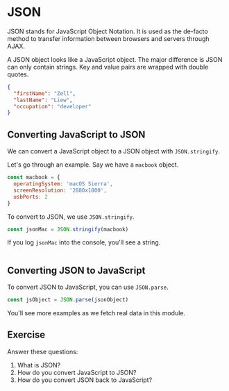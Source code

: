 # JSON

JSON stands for JavaScript Object Notation. It is used as the de-facto method to transfer information between browsers and servers through AJAX.

A JSON object looks like a JavaScript object. The major difference is JSON can only contain strings. Key and value pairs are wrapped with double quotes.

```json
{
  "firstName": "Zell",
  "lastName": "Liew",
  "occupation": "developer"
}
```

## Converting JavaScript to JSON

We can convert a JavaScript object to a JSON object with `JSON.stringify`.

Let's go through an example. Say we have a `macbook` object.

```js
const macbook = {
  operatingSystem: 'macOS Sierra',
  screenResolution: '2880x1800',
  usbPorts: 2
}
```

To convert to JSON, we use `JSON.stringify`.

```js
const jsonMac = JSON.stringify(macbook)
```

If you log `jsonMac` into the console, you'll see a string.

<figure>
  <img src="/images/2018/" alt="">
  <figcaption></figcaption>
</figure>

## Converting JSON to JavaScript

To convert JSON to JavaScript, you can use `JSON.parse`.

```js
const jsObject = JSON.parse(jsonObject)
```

You'll see more examples as we fetch real data in this module.

## Exercise

Answer these questions:

1. What is JSON?
2. How do you convert JavaScript to JSON?
3. How do you convert JSON back to JavaScript?